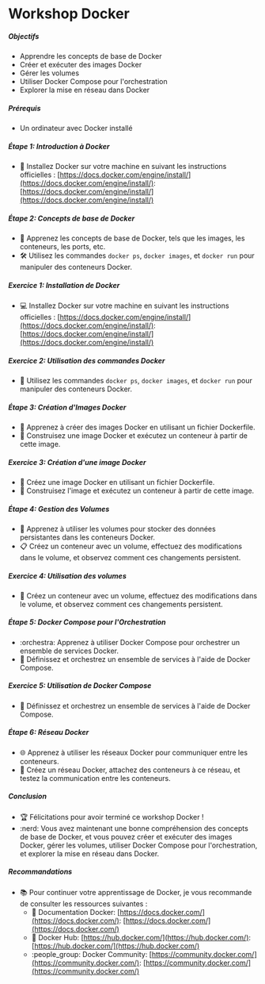 # Workshop Docker

##### Objectifs

* Apprendre les concepts de base de Docker
* Créer et exécuter des images Docker
* Gérer les volumes
* Utiliser Docker Compose pour l'orchestration
* Explorer la mise en réseau dans Docker

##### Prérequis

* Un ordinateur avec Docker installé

##### Étape 1: Introduction à Docker

* :tada: Installez Docker sur votre machine en suivant les instructions officielles : [https://docs.docker.com/engine/install/](https://docs.docker.com/engine/install/): [https://docs.docker.com/engine/install/](https://docs.docker.com/engine/install/)

##### Étape 2: Concepts de base de Docker

* :information_desk_person: Apprenez les concepts de base de Docker, tels que les images, les conteneurs, les ports, etc.
* :hammer_and_wrench: Utilisez les commandes `docker ps`, `docker images`, et `docker run` pour manipuler des conteneurs Docker.

##### Exercice 1: Installation de Docker

* :computer: Installez Docker sur votre machine en suivant les instructions officielles : [https://docs.docker.com/engine/install/](https://docs.docker.com/engine/install/): [https://docs.docker.com/engine/install/](https://docs.docker.com/engine/install/)

##### Exercice 2: Utilisation des commandes Docker

* :ship: Utilisez les commandes `docker ps`, `docker images`, et `docker run` pour manipuler des conteneurs Docker.

##### Étape 3: Création d'Images Docker

* :rocket: Apprenez à créer des images Docker en utilisant un fichier Dockerfile.
* :construction: Construisez une image Docker et exécutez un conteneur à partir de cette image.

##### Exercice 3: Création d'une image Docker

* :art: Créez une image Docker en utilisant un fichier Dockerfile.
* :construction_worker: Construisez l'image et exécutez un conteneur à partir de cette image.

##### Étape 4: Gestion des Volumes

* :floppy_disk: Apprenez à utiliser les volumes pour stocker des données persistantes dans les conteneurs Docker.
* :clipboard: Créez un conteneur avec un volume, effectuez des modifications dans le volume, et observez comment ces changements persistent.

##### Exercice 4: Utilisation des volumes

* :notebook: Créez un conteneur avec un volume, effectuez des modifications dans le volume, et observez comment ces changements persistent.

##### Étape 5: Docker Compose pour l'Orchestration

* :orchestra: Apprenez à utiliser Docker Compose pour orchestrer un ensemble de services Docker.
* :musical_note: Définissez et orchestrez un ensemble de services à l'aide de Docker Compose.

##### Exercice 5: Utilisation de Docker Compose

* :guitar: Définissez et orchestrez un ensemble de services à l'aide de Docker Compose.

##### Étape 6: Réseau Docker

* :globe_with_meridians: Apprenez à utiliser les réseaux Docker pour communiquer entre les conteneurs.
* :handshake: Créez un réseau Docker, attachez des conteneurs à ce réseau, et testez la communication entre les conteneurs.

##### Conclusion

* :trophy: Félicitations pour avoir terminé ce workshop Docker !
* :nerd: Vous avez maintenant une bonne compréhension des concepts de base de Docker, et vous pouvez créer et exécuter des images Docker, gérer les volumes, utiliser Docker Compose pour l'orchestration, et explorer la mise en réseau dans Docker.

##### Recommandations

* :books: Pour continuer votre apprentissage de Docker, je vous recommande de consulter les ressources suivantes :
    * :page_with_curl: Documentation Docker: [https://docs.docker.com/](https://docs.docker.com/): [https://docs.docker.com/](https://docs.docker.com/)
    * :whale: Docker Hub: [https://hub.docker.com/](https://hub.docker.com/): [https://hub.docker.com/](https://hub.docker.com/)
    * :people_group: Docker Community: [https://community.docker.com/](https://community.docker.com/): [https://community.docker.com/](https://community.docker.com/)
